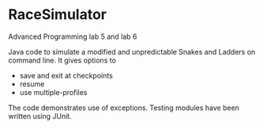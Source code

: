 # RaceSimulator
Advanced Programming lab 5 and lab 6

Java code to simulate a modified and unpredictable Snakes and Ladders on command line. It gives options to 
  - save and exit at checkpoints
  - resume
  - use multiple-profiles
  
  
The code demonstrates use of exceptions.
Testing modules have been written using JUnit.
